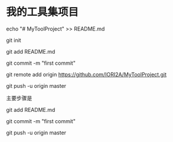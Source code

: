 # 我的工具集项目


echo "# MyToolProject" >> README.md

git init

git add README.md

git commit -m "first commit"

git remote add origin https://github.com/IORI2A/MyToolProject.git

git push -u origin master



主要步骤是

git add README.md

git commit -m "first commit"

git push -u origin master
